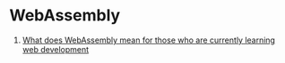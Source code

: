 # WebAssembly

1. [What does WebAssembly mean for those who are currently learning web development](http://www.quora.com/What-does-WebAssembly-mean-for-those-who-are-currently-learning-web-development-What-is-its-connection-to-JS-and-especially-Node-JS)
